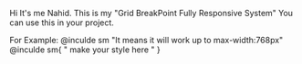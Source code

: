 Hi It's me Nahid. This is my "Grid BreakPoint Fully Responsive System" You can use this in your project.

For Example: @inculde sm
      "It means it will work up to max-width:768px"
      @inculde sm{
      " make your style here "
      }
